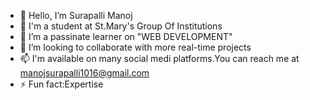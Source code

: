 - 👋 Hello, I’m Surapalli Manoj
- 👀 I'm a student at St.Mary's Group Of Institutions
- 🌱 I’m a passinate learner on "WEB DEVELOPMENT"
- 💞️ I’m looking to collaborate with more real-time projects  
- 📫 I'm available on many social medi platforms.You can reach me at manojsurapalli1016@gmail.com
- ⚡ Fun fact:Expertise
  

<!---
Surapalli-Manoj/Surapalli-Manoj is a ✨ special ✨ repository because its `README.md` (this file) appears on your GitHub profile.
You can click the Preview link to take a look at your changes.
--->
